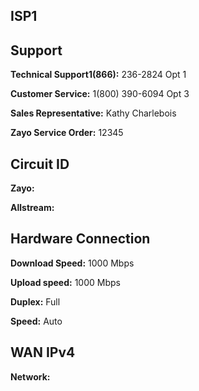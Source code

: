 ## ISP1

## Support

**Technical Support1(866):** 236-2824 Opt 1

**Customer Service:** 1(800) 390-6094 Opt 3

**Sales Representative:** Kathy Charlebois

**Zayo Service Order:** 12345



## Circuit ID  
**Zayo:** 

**Allstream:**

## Hardware Connection
**Download Speed:** 1000 Mbps

**Upload speed:** 1000 Mbps

**Duplex:** Full

**Speed:** Auto

## WAN IPv4
**Network:**
